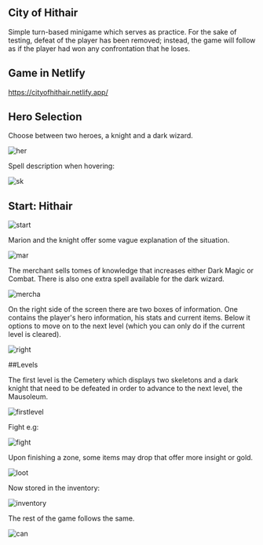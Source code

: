 ## City of Hithair

Simple turn-based minigame which serves as practice. For the sake of testing, defeat of the player has been removed; instead, the game will follow as if the player had won any confrontation that he loses.

## Game in Netlify

https://cityofhithair.netlify.app/

## Hero Selection

Choose between two heroes, a knight and a dark wizard.

![her](https://user-images.githubusercontent.com/97490087/202049197-324d8020-fe49-4488-bd27-8788b9a32a9b.png)

Spell description when hovering:

![sk](https://user-images.githubusercontent.com/97490087/202049324-33652e1e-5a50-4bbd-abef-be45d6073314.png)

## Start: Hithair

![start](https://user-images.githubusercontent.com/97490087/202049419-c821f67c-0fc7-4b1b-a760-255c5fab220c.png)

Marion and the knight offer some vague explanation of the situation.

![mar](https://user-images.githubusercontent.com/97490087/202049590-5a1119f6-f18c-43a9-8c3c-91e860595834.png)

The merchant sells tomes of knowledge that increases either Dark Magic or Combat. There is also one extra spell available for the dark wizard.

![mercha](https://user-images.githubusercontent.com/97490087/202049681-af5e3752-456d-488c-8136-81b2f46983df.png)

On the right side of the screen there are two boxes of information. One contains the player's hero information, his stats and current items. Below it options to move on to the next level (which you can only do if the current level is cleared).

![right](https://user-images.githubusercontent.com/97490087/202051078-d4591780-28c0-4ef5-af34-f212d6b20827.png)

##Levels

The first level is the Cemetery which displays two skeletons and a dark knight that need to be defeated in order to advance to the next level, the Mausoleum.

![firstlevel](https://user-images.githubusercontent.com/97490087/202050345-0aebf32b-eca9-4fac-90d8-0da65dfdefcf.png)

Fight e.g:

![fight](https://user-images.githubusercontent.com/97490087/202050671-f450c92b-a966-4768-8ed5-627faad7307a.png)

Upon finishing a zone, some items may drop that offer more insight or gold.

![loot](https://user-images.githubusercontent.com/97490087/202050943-360d25b3-feb1-4580-810a-a19658190efb.png)

Now stored in the inventory:

![inventory](https://user-images.githubusercontent.com/97490087/202050971-8ce1ed72-8ca2-43fe-aa86-aae6f1fddc1a.png)

The rest of the game follows the same.

![can](https://user-images.githubusercontent.com/97490087/202051414-b67aa905-be47-4ec2-b1aa-5c7d3b5399de.png)



